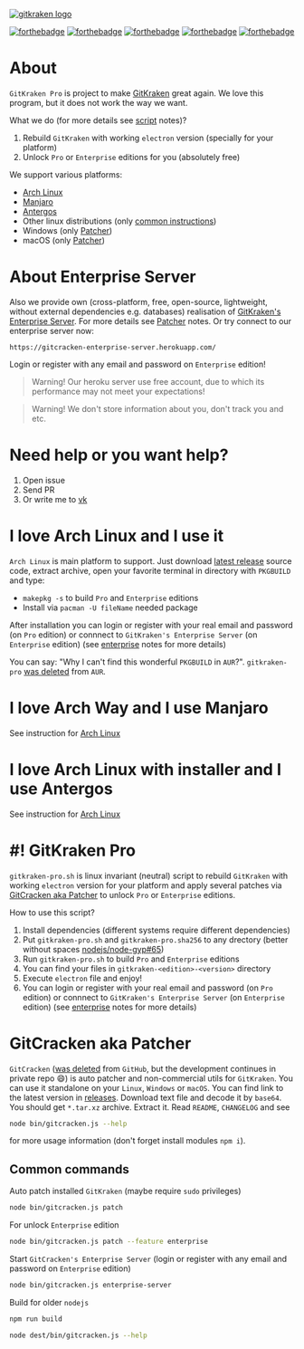 [![gitkraken logo](https://cdn.rawgit.com/KillWolfVlad/GitKraken-Pro-AUR/1f92490bcec748ea5986f4ea7b366f1d95628818/logo.svg)](https://www.gitkraken.com/)

[![forthebadge](https://forthebadge.com/images/badges/uses-git.svg)](https://forthebadge.com) [![forthebadge](https://forthebadge.com/images/badges/uses-js.svg)](https://forthebadge.com) [![forthebadge](https://forthebadge.com/images/badges/uses-html.svg)](https://forthebadge.com) [![forthebadge](https://forthebadge.com/images/badges/uses-css.svg)](https://forthebadge.com) [![forthebadge](https://forthebadge.com/images/badges/powered-by-electricity.svg)](https://forthebadge.com)

# About

`GitKraken Pro` is project to make [GitKraken](https://www.gitkraken.com/) great again. We love this program, but it does not work the way we want.

What we do (for more details see [script](#-gitkraken-pro) notes)?

1. Rebuild `GitKraken` with working `electron` version (specially for your platform)
2. Unlock `Pro` or `Enterprise` editions for you (absolutely free)

We support various platforms:

- [Arch Linux](#i-love-arch-linux-and-i-use-it)
- [Manjaro](#i-love-arch-way-and-i-use-manjaro)
- [Antergos](#i-love-arch-linux-with-installer-and-i-use-antergos)
- Other linux distributions (only [common instructions](#-gitkraken-pro))
- Windows (only [Patcher](#gitcracken-aka-patcher))
- macOS (only [Patcher](#gitcracken-aka-patcher))

# About Enterprise Server

Also we provide own (cross-platform, free, open-source, lightweight, without external dependencies e.g. databases) realisation of [GitKraken's Enterprise Server](https://www.gitkraken.com/enterprise). For more details see [Patcher](#gitcracken-aka-patcher) notes. Or try connect to our enterprise server now:

```
https://gitcracken-enterprise-server.herokuapp.com/
```

Login or register with any email and password on `Enterprise` edition!

> Warning! Our heroku server use free account, due to which its performance may not meet your expectations!

> Warning! We don't store information about you, don't track you and etc.

# Need help or you want help?

1. Open issue
2. Send PR
3. Or write me to [vk](https://vk.com/killwolfvlad)

# I love Arch Linux and I use it

`Arch Linux` is main platform to support. Just download [latest release](https://github.com/KillWolfVlad/GitKraken-Pro-AUR/releases/latest) source code, extract archive, open your favorite terminal in directory with `PKGBUILD` and type:

- `makepkg -s` to build `Pro` and `Enterprise` editions
- Install via `pacman -U fileName` needed package

After installation you can login or register with your real email and password (on `Pro` edition) or connnect to `GitKraken's Enterprise Server` (on `Enterprise` edition) (see [enterprise](#about-enterprise-server) notes for more details)

You can say: "Why I can't find this wonderful `PKGBUILD` in `AUR`?". `gitkraken-pro` [was deleted](https://lists.archlinux.org/pipermail/aur-requests/2017-February/016054.html) from `AUR`.

# I love Arch Way and I use Manjaro

See instruction for [Arch Linux](#i-love-arch-linux-and-i-use-it)

# I love Arch Linux with installer and I use Antergos

See instruction for [Arch Linux](#i-love-arch-linux-and-i-use-it)

# #! GitKraken Pro

`gitkraken-pro.sh` is linux invariant (neutral) script to rebuild `GitKraken` with working `electron` version for your platform and apply several patches via [GitCracken aka Patcher](#gitcracken-aka-patcher) to unlock `Pro` or `Enterprise` editions.

How to use this script?

1. Install dependencies (different systems require different dependencies)
2. Put `gitkraken-pro.sh` and `gitkraken-pro.sha256` to any drectory (better without spaces [nodejs/node-gyp#65](https://github.com/nodejs/node-gyp/issues/65))
3. Run `gitkraken-pro.sh` to build `Pro` and `Enterprise` editions
4. You can find your files in `gitkraken-<edition>-<version>` directory
5. Execute `electron` file and enjoy!
6. You can login or register with your real email and password (on `Pro` edition) or connnect to `GitKraken's Enterprise Server` (on `Enterprise` edition) (see [enterprise](#about-enterprise-server) notes for more details)

# GitCracken aka Patcher

`GitCracken` ([was deleted](https://github.com/github/dmca/blob/master/2017/2017-02-28-GitKraken.md) from `GitHub`, but the development continues in private repo :smile:) is auto patcher and non-commercial utils for `GitKraken`. You can use it standalone on your `Linux`, `Windows` or `macOS`. You can find link to the latest version in [releases](https://github.com/KillWolfVlad/GitKraken-Pro-AUR/releases). Download text file and decode it by `base64`. You should get `*.tar.xz` archive. Extract it. Read `README`, `CHANGELOG` and see

```bash
node bin/gitcracken.js --help
```

for more usage information (don't forget install modules `npm i`).

## Common commands

Auto patch installed `GitKraken` (maybe require `sudo` privileges)

```bash
node bin/gitcracken.js patch
```

For unlock `Enterprise` edition

```bash
node bin/gitcracken.js patch --feature enterprise
```

Start `GitCracken's Enterprise Server` (login or register with any email and password on `Enterprise` edition)

```bash
node bin/gitcracken.js enterprise-server
```

Build for older `nodejs`

```bash
npm run build
```

```bash
node dest/bin/gitcracken.js --help
```
